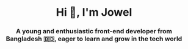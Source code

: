 <h1 align="center">Hi 👋, I'm Jowel</h1>

<h3 align="center">A young and enthusiastic front-end developer from Bangladesh 🇧🇩, eager to learn and grow in the tech world</h3>


